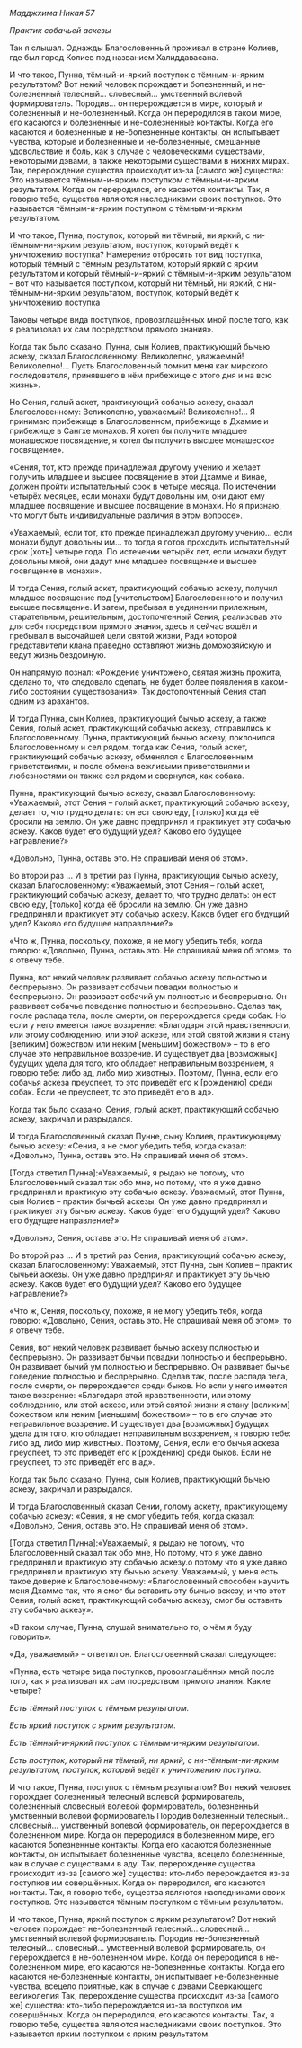 *Мадджхима Никая 57*

*Практик собачьей аскезы*

Так я слышал\. Однажды Благословенный проживал в стране Колиев, где был город Колиев под названием Халиддавасана\.

И что такое, Пунна, тёмный\-и\-яркий поступок с тёмным\-и\-ярким результатом? Вот некий человек порождает и болезненный, и не\-болезненный телесный… словесный… умственный волевой формирователь\. Породив… он перерождается в мире, который и болезненный и не\-болезненный\. Когда он переродился в таком мире, его касаются и болезненные и не\-болезненные контакты\. Когда его касаются и болезненные и не\-болезненные контакты, он испытывает чувства, которые и болезненные и не\-болезненные, смешанные удовольствие и боль, как в случае с человеческими существами, некоторыми дэвами, а также некоторыми существами в нижних мирах\. Так, перерождение существа происходит из\-за \[самого же\] существа: Это называется тёмным\-и\-ярким поступком с тёмным\-и\-ярким результатом\. Когда он переродился, его касаются контакты\. Так, я говорю тебе, существа являются наследниками своих поступков\. Это называется тёмным\-и\-ярким поступком с тёмным\-и\-ярким результатом\.

И что такое, Пунна, поступок, который ни тёмный, ни яркий, с ни\-тёмным\-ни\-ярким результатом, поступок, который ведёт к уничтожению поступка? Намерение отбросить тот вид поступка, который тёмный с тёмным результатом, который яркий с ярким результатом и который тёмный\-и\-яркий с тёмным\-и\-ярким результатом – вот что называется поступком, который ни тёмный, ни яркий, с ни\-тёмным\-ни\-ярким результатом, поступок, который ведёт к уничтожению поступка

Таковы четыре вида поступков, провозглашённых мной после того, как я реализовал их сам посредством прямого знания»\.

Когда так было сказано, Пунна, сын Колиев, практикующий бычью аскезу, сказал Благословенному: Великолепно, уважаемый\! Великолепно\!…  Пусть Благословенный помнит меня как мирского последователя, принявшего в нём прибежище с этого дня и на всю жизнь»\.

Но Сения, голый аскет, практикующий собачью аскезу, сказал Благословенному: Великолепно, уважаемый\! Великолепно\!…  Я принимаю прибежище в Благословенном, прибежище в Дхамме и прибежище в Сангхе монахов\. Я хотел бы получить младшее монашеское посвящение, я хотел бы получить высшее монашеское посвящение»\.

«Сения, тот, кто прежде принадлежал другому учению и желает получить младшее и высшее посвящение в этой Дхамме и Винае, должен пройти испытательный срок в четыре месяца\. По истечении четырёх месяцев, если монахи будут довольны им, они дают ему младшее посвящение и высшее посвящение в монахи\. Но я признаю, что могут быть индивидуальные различия в этом вопросе»\.

«Уважаемый, если тот, кто прежде принадлежал другому учению… если монахи будут довольны им… то тогда я готов проходить испытательный срок \[хоть\] четыре года\. По истечении четырёх лет, если монахи будут довольны мной, они дадут мне младшее посвящение и высшее посвящение в монахи»\.

И тогда Сения, голый аскет, практикующий собачью аскезу, получил младшее посвящение под \[учительством\] Благословенного и получил высшее посвящение\. И затем, пребывая в уединении прилежным, старательным, решительным, достопочтенный Сения, реализовав это для себя посредством прямого знания, здесь и сейчас вошёл и пребывал в высочайшей цели святой жизни, Ради которой представители клана праведно оставляют жизнь домохозяйскую и ведут жизнь бездомную\.

Он напрямую познал: «Рождение уничтожено, святая жизнь прожита, сделано то, что следовало сделать, не будет более появления в каком\-либо состоянии существования»\. Так достопочтенный Сения стал одним из арахантов\.

И тогда Пунна, сын Колиев, практикующий бычью аскезу, а также Сения, голый аскет, практикующий собачью аскезу, отправились к Благословенному\. Пунна, практикующий бычью аскезу, поклонился Благословенному и сел рядом, тогда как Сения, голый аскет, практикующий собачью аскезу, обменялся с Благословенным приветствиями, и после обмена вежливыми приветствиями и любезностями он также сел рядом и свернулся, как собака\.

Пунна, практикующий бычью аскезу, сказал Благословенному: «Уважаемый, этот Сения – голый аскет, практикующий собачью аскезу, делает то, что трудно делать: он ест свою еду, \[только\] когда её бросили на землю\. Он уже давно предпринял и практикует эту собачью аскезу\. Каков будет его будущий удел? Каково его будущее направление?»

«Довольно, Пунна, оставь это\. Не спрашивай меня об этом»\.

Во второй раз … И в третий раз Пунна, практикующий бычью аскезу, сказал Благословенному: «Уважаемый, этот Сения – голый аскет, практикующий собачью аскезу, делает то, что трудно делать: он ест свою еду, \[только\] когда её бросили на землю\. Он уже давно предпринял и практикует эту собачью аскезу\. Каков будет его будущий удел? Каково его будущее направление?»

«Что ж, Пунна, поскольку, похоже, я не могу убедить тебя, когда говорю: «Довольно, Пунна, оставь это\. Не спрашивай меня об этом», то я отвечу тебе\.

Пунна, вот некий человек развивает собачью аскезу полностью и беспрерывно\. Он развивает собачьи повадки полностью и беспрерывно\. Он развивает собачий ум полностью и беспрерывно\. Он развивает собачье поведение полностью и беспрерывно\. Сделав так, после распада тела, после смерти, он перерождается среди собак\. Но если у него имеется такое воззрение: «Благодаря этой нравственности, или этому соблюдению, или этой аскезе, или этой святой жизни я стану \[великим\] божеством или неким \[меньшим\] божеством» – то в его случае это неправильное воззрение\. И существует два \[возможных\] будущих удела для того, кто обладает неправильным воззрением, я говорю тебе: либо ад, либо мир животных\. Поэтому, Пунна, если его собачья аскеза преуспеет, то это приведёт его к \[рождению\] среди собак\. Если не преуспеет, то это приведёт его в ад»\.

Когда так было сказано, Сения, голый аскет, практикующий собачью аскезу, закричал и разрыдался\.

И тогда Благословенный сказал Пунне, сыну Колиев, практикующему бычью аскезу: «Сения, я не смог убедить тебя, когда сказал: «Довольно, Пунна, оставь это\. Не спрашивай меня об этом»\.

\[Тогда ответил Пунна\]:«Уважаемый, я рыдаю не потому, что Благословенный сказал так обо мне, но потому, что я уже давно предпринял и практикую эту собачью аскезу\. Уважаемый, этот Пунна, сын Колиев – практик бычьей аскезы\. Он уже давно предпринял и практикует эту бычью аскезу\. Каков будет его будущий удел? Каково его будущее направление?»

«Довольно, Сения, оставь это\. Не спрашивай меня об этом»\.

Во второй раз … И в третий раз Сения, практикующий собачью аскезу, сказал Благословенному: Уважаемый, этот Пунна, сын Колиев – практик бычьей аскезы\. Он уже давно предпринял и практикует эту бычью аскезу\. Каков будет его будущий удел? Каково его будущее направление?»

«Что ж, Сения, поскольку, похоже, я не могу убедить тебя, когда говорю: «Довольно, Сения, оставь это\. Не спрашивай меня об этом», то я отвечу тебе\.

Сения, вот некий человек развивает бычью аскезу полностью и беспрерывно\. Он развивает бычьи повадки полностью и беспрерывно\. Он развивает бычий ум полностью и беспрерывно\. Он развивает бычье поведение полностью и беспрерывно\. Сделав так, после распада тела, после смерти, он перерождается среди быков\. Но если у него имеется такое воззрение: «Благодаря этой нравственности, или этому соблюдению, или этой аскезе, или этой святой жизни я стану \[великим\] божеством или неким \[меньшим\] божеством» – то в его случае это неправильное воззрение\. И существует два \[возможных\] будущих удела для того, кто обладает неправильным воззрением, я говорю тебе: либо ад, либо мир животных\. Поэтому, Сения, если его бычья аскеза преуспеет, то это приведёт его к \[рождению\] среди быков\. Если не преуспеет, то это приведёт его в ад»\.

Когда так было сказано, Пунна, сын Колиев, практикующий бычью аскезу, закричал и разрыдался\.

И тогда Благословенный сказал Сении, голому аскету, практикующему собачью аскезу: «Сения, я не смог убедить тебя, когда сказал: «Довольно, Сения, оставь это\. Не спрашивай меня об этом»\.

\[Тогда ответил Пунна\]:«Уважаемый, я рыдаю не потому, что Благословенный сказал так обо мне, Но потому, что я уже давно предпринял и практикую эту собачью аскезу\.о потому что я уже давно предпринял и практикую эту бычью аскезу\. Уважаемый, у меня есть такое доверие к Благословенному: «Благословенный способен научить меня Дхамме так, что я смог бы оставить эту бычью аскезу, и что этот Сения, голый аскет, практикующий собачью аскезу, смог бы оставить эту собачью аскезу»\.

«В таком случае, Пунна, слушай внимательно то, о чём я буду говорить»\.

«Да, уважаемый» – ответил он\. Благословенный сказал следующее:

«Пунна, есть четыре вида поступков, провозглашённых мной после того, как я реализовал их сам посредством прямого знания\. Какие четыре?

*Есть тёмный поступок с тёмным результатом\.*

*Есть яркий поступок с ярким результатом\.*

*Есть тёмный\-и\-яркий поступок с тёмным\-и\-ярким результатом\.*

*Есть поступок, который ни тёмный, ни яркий, с ни\-тёмным\-ни\-ярким результатом, поступок, который ведёт к уничтожению поступка\.*

И что такое, Пунна, поступок с тёмным результатом? Вот некий человек порождает болезненный телесный волевой формирователь, болезненный словесный волевой формирователь, болезненный умственный волевой формирователь Породив болезненный телесный… словесный… умственный волевой формирователь, он перерождается в болезненном мире\. Когда он переродился в болезненном мире, его касаются болезненные контакты\. Когда его касаются болезненные контакты, он испытывает болезненные чувства, всецело болезненные, как в случае с существами в аду\. Так, перерождение существа происходит из\-за \[самого же\] существа: кто\-либо перерождается из\-за поступков им совершённых\. Когда он переродился, его касаются контакты\. Так, я говорю тебе, существа являются наследниками своих поступков\. Это называется тёмным поступком с тёмным результатом\.

И что такое, Пунна, яркий поступок с ярким результатом? Вот некий человек порождает не\-болезненный телесный… словесный… умственный волевой формирователь\. Породив не\-болезненный телесный… словесный… умственный волевой формирователь, он перерождается в не\-болезненном мире\. Когда он переродился в не\-болезненном мире, его касаются не\-болезненные контакты\. Когда его касаются не\-болезненные контакты, он испытывает не\-болезненные чувства, всецело приятные, как в случае с дэвами Сверкающего великолепия Так, перерождение существа происходит из\-за \[самого же\] существа: кто\-либо перерождается из\-за поступков им совершённых\. Когда он переродился, его касаются контакты\. Так, я говорю тебе, существа являются наследниками своих поступков\. Это называется ярким поступком с ярким результатом\.
